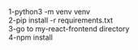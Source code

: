 1-python3 -m venv venv  
2-pip install -r requirements.txt  
3-go to my-react-frontend directory    
4-npm install  
